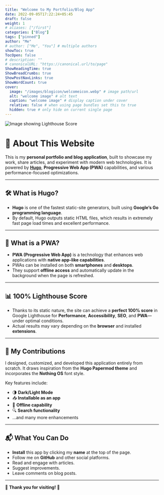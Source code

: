 ```yaml
---
title: "Welcome to My Portfolio/Blog App"
date: 2022-09-05T17:22:24+05:45
draft: false
weight: 1
# aliases: ["/first"]
categories: ["Blog"]
tags: ["pinned"]
author: "Me"
# author: ["Me", "You"] # multiple authors
showToc: true
TocOpen: false
# description: ""
# canonicalURL: "https://canonical.url/to/page"
ShowReadingTime: true
ShowBreadCrumbs: true
ShowPostNavLinks: true
ShowWordCount: true
cover:
  image: "/images/blogicon/welcomeicon.webp" # image path/url
  alt: "welcome image" # alt text
  caption: "welcome image" # display caption under cover
  relative: false # when using page bundles set this to true
  hidden: true # only hide on current single page
---
```


![Image showing Lighthouse Score](/images/postsimage/welcome.webp)

# 📄 About This Website

This is my **personal portfolio and blog application**, built to showcase my work, share articles, and experiment with modern web technologies.
It is powered by **[Hugo](https://gohugo.io/)**, **Progressive Web App (PWA)** capabilities, and various performance-focused optimizations.

---

## 🛠 What is Hugo?

- **Hugo** is one of the fastest static-site generators, built using **Google’s Go programming language**.
- By default, Hugo outputs static HTML files, which results in extremely fast page load times and excellent performance.

---

## 📱 What is a PWA?

- **PWA (Progressive Web App)** is a technology that enhances web applications with **native app-like capabilities**.
- PWAs can be installed on both **smartphones** and **desktops**.
- They support **offline access** and automatically update in the background when the page is refreshed.

---

## 📊 100% Lighthouse Score

- Thanks to its static nature, the site can achieve a **perfect 100% score** in Google Lighthouse for **Performance**, **Accessibility**, **SEO**, and **PWA**—under optimal conditions.
- Actual results may vary depending on the **browser** and installed **extensions**.

---

## 🎨 My Contributions

I designed, customized, and developed this application entirely from scratch.
It draws inspiration from the **Hugo Papermod theme** and incorporates the **Nothing OS** font style.

Key features include:

- 🌗 **Dark/Light Mode**
- 📥 **Installable as an app**
- 📶 **Offline capability**
- 🔍 **Search functionality**
- …and many more enhancements

---

## 📬 What You Can Do

- **Install** this app by clicking my **name** at the top of the page.
- Follow me on **GitHub** and other social platforms.
- Read and engage with articles.
- Suggest improvements.
- Leave comments on blog posts.

---

💚 **Thank you for visiting!** 💚
